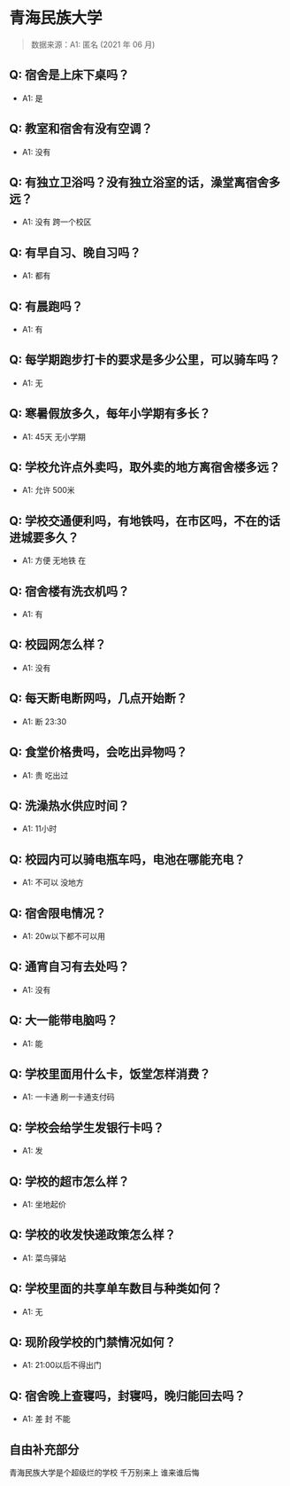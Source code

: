 # 青海民族大学

> 数据来源：A1: 匿名 (2021 年 06 月)

## Q: 宿舍是上床下桌吗？

- A1: 是

## Q: 教室和宿舍有没有空调？

- A1: 没有

## Q: 有独立卫浴吗？没有独立浴室的话，澡堂离宿舍多远？

- A1: 没有 跨一个校区

## Q: 有早自习、晚自习吗？

- A1: 都有

## Q: 有晨跑吗？

- A1: 有

## Q: 每学期跑步打卡的要求是多少公里，可以骑车吗？

- A1: 无

## Q: 寒暑假放多久，每年小学期有多长？

- A1: 45天 无小学期

## Q: 学校允许点外卖吗，取外卖的地方离宿舍楼多远？

- A1: 允许   500米

## Q: 学校交通便利吗，有地铁吗，在市区吗，不在的话进城要多久？

- A1: 方便 无地铁 在

## Q: 宿舍楼有洗衣机吗？

- A1: 有

## Q: 校园网怎么样？

- A1: 没有

## Q: 每天断电断网吗，几点开始断？

- A1: 断 23:30

## Q: 食堂价格贵吗，会吃出异物吗？

- A1: 贵 吃出过

## Q: 洗澡热水供应时间？

- A1: 11小时

## Q: 校园内可以骑电瓶车吗，电池在哪能充电？

- A1: 不可以 没地方

## Q: 宿舍限电情况？

- A1: 20w以下都不可以用

## Q: 通宵自习有去处吗？

- A1: 没有

## Q: 大一能带电脑吗？

- A1: 能

## Q: 学校里面用什么卡，饭堂怎样消费？

- A1: 一卡通 刷一卡通支付码

## Q: 学校会给学生发银行卡吗？

- A1: 发

## Q: 学校的超市怎么样？

- A1: 坐地起价

## Q: 学校的收发快递政策怎么样？

- A1: 菜鸟驿站

## Q: 学校里面的共享单车数目与种类如何？

- A1: 无

## Q: 现阶段学校的门禁情况如何？

- A1: 21:00以后不得出门

## Q: 宿舍晚上查寝吗，封寝吗，晚归能回去吗？

- A1: 差 封 不能

## 自由补充部分

青海民族大学是个超级烂的学校 千万别来上 谁来谁后悔